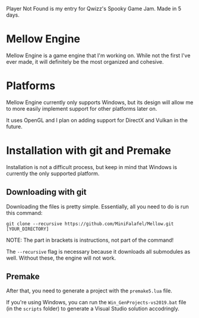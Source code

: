 Player Not Found is my entry for Qwizz's Spooky Game Jam. Made in 5 days.

# Mellow Engine
Mellow Engine is a game engine that I'm working on. While not the 
first I've ever made, it will definitely be the most organized and 
cohesive.

# Platforms
Mellow Engine currently only supports Windows, but its design will 
allow me to more easily implement support for other platforms later on.

It uses OpenGL and I plan on adding support for DirectX and Vulkan 
in the future.

# Installation with git and Premake

Installation is not a difficult process, but keep in mind that Windows 
is currently the only supported platform.

## Downloading with git

Downloading the files is pretty simple. Essentially, all you 
need to do is run this command:

```
git clone --recursive https://github.com/MiniFalafel/Mellow.git [YOUR_DIRECTORY]
```
NOTE: The part in brackets is instructions, not part of the command!

The ```--recursive``` flag is necessary because it downloads all 
submodules as well. Without these, the engine will not work.

## Premake
After that, you need to generate a project with the 
```premake5.lua``` file.

If you're using Windows, you can run the ```Win_GenProjects-vs2019.bat``` 
file (in the ```scripts``` folder) to generate a Visual Studio solution accodringly.
